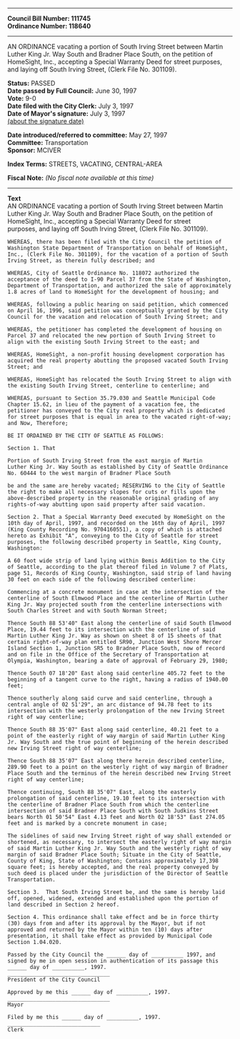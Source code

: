 * * * * *  
  
**Council Bill Number: [](#h0)[](#h2)111745**   
**Ordinance Number: 118640**  
  
* * * * *  
  
AN ORDINANCE vacating a portion of South Irving Street between Martin Luther King Jr. Way South and Bradner Place South, on the petition of HomeSight, Inc., accepting a Special Warranty Deed for street purposes, and laying off South Irving Street, (Clerk File No. 301109).  
  
**Status:** PASSED   
**Date passed by Full Council:** June 30, 1997   
**Vote:** 9-0   
**Date filed with the City Clerk:** July 3, 1997   
**Date of Mayor's signature:** July 3, 1997   
[(about the signature date)](/~public/approvaldate.htm)   
  
  
**Date introduced/referred to committee:** May 27, 1997   
**Committee:** Transportation   
**Sponsor:** MCIVER   
  
**Index Terms:** STREETS, VACATING, CENTRAL-AREA  
  
**Fiscal Note:** *(No fiscal note available at this time)*  
  
* * * * *  
  
**Text**  
    AN ORDINANCE vacating a portion of South Irving Street between Martin  
    Luther King Jr. Way South and Bradner Place South, on the petition of  
    HomeSight, Inc., accepting a Special Warranty Deed for street  
    purposes, and laying off South Irving Street, (Clerk File No. 301109).  
  
    WHEREAS, there has been filed with the City Council the petition of  
    Washington State Department of Transportation on behalf of HomeSight,  
    Inc., (Clerk File No. 301109), for the vacation of a portion of South  
    Irving Street, as therein fully described; and  
  
    WHEREAS, City of Seattle Ordinance No. 118072 authorized the  
    acceptance of the deed to I-90 Parcel 37 from the State of Washington,  
    Department of Transportation, and authorized the sale of approximately  
    1.8 acres of land to HomeSight for the development of housing; and  
  
    WHEREAS, following a public hearing on said petition, which commenced  
    on April 16, 1996, said petition was conceptually granted by the City  
    Council for the vacation and relocation of South Irving Street; and  
  
    WHEREAS, the petitioner has completed the development of housing on  
    Parcel 37 and relocated the new portion of South Irving Street to  
    align with the existing South Irving Street to the east; and  
  
    WHEREAS, HomeSight, a non-profit housing development corporation has  
    acquired the real property abutting the proposed vacated South Irving  
    Street; and  
  
    WHEREAS, HomeSight has relocated the South Irving Street to align with  
    the existing South Irving Street, centerline to centerline; and  
  
    WHEREAS, pursuant to Section 35.79.030 and Seattle Municipal Code  
    Chapter 15.62, in lieu of the payment of a vacation fee, the  
    petitioner has conveyed to the City real property which is dedicated  
    for street purposes that is equal in area to the vacated right-of-way;  
    and Now, Therefore;  
  
    BE IT ORDAINED BY THE CITY OF SEATTLE AS FOLLOWS:  
  
    Section 1. That  
  
    Portion of South Irving Street from the east margin of Martin  
    Luther King Jr. Way South as established by City of Seattle Ordinance  
    No. 60444 to the west margin of Bradner Place South  
  
    be and the same are hereby vacated; RESERVING to the City of Seattle  
    the right to make all necessary slopes for cuts or fills upon the  
    above-described property in the reasonable original grading of any  
    rights-of-way abutting upon said property after said vacation.  
  
    Section 2. That a Special Warranty Deed executed by HomeSight on the  
    10th day of April, 1997, and recorded on the 16th day of April, 1997  
    (King County Recording No. 9704160551), a copy of which is attached  
    hereto as Exhibit "A", conveying to the City of Seattle for street  
    purposes, the following described property in Seattle, King County,  
    Washington:  
  
    A 60 foot wide strip of land lying within Bemis Addition to the City  
    of Seattle, according to the plat thereof filed in Volume 7 of Plats,  
    page 51, Records of King County, Washington, said strip of land having  
    30 feet on each side of the following described centerline:  
  
    Commencing at a concrete monument in case at the intersection of the  
    centerline of South Elmwood Place and the centerline of Martin Luther  
    King Jr. Way projected south from the centerline intersections with  
    South Charles Street and with South Norman Street;  
  
    Thence South 88 53'40" East along the centerline of said South Elmwood  
    Place, 19.44 feet to its intersection with the centerline of said  
    Martin Luther King Jr. Way as shown on sheet 8 of 15 sheets of that  
    certain right-of-way plan entitled SR90, Junction West Shore Mercer  
    Island Section 1, Junction SR5 to Bradner Place South, now of record  
    and on file in the Office of the Secretary of Transportation at  
    Olympia, Washington, bearing a date of approval of February 29, 1980;  
  
    Thence South 07 18'20" East along said centerline 405.72 feet to the  
    beginning of a tangent curve to the right, having a radius of 1940.00  
    feet;  
  
    Thence southerly along said curve and said centerline, through a  
    central angle of 02 51'29", an arc distance of 94.78 feet to its  
    intersection with the westerly prolongation of the new Irving Street  
    right of way centerline;  
  
    Thence South 88 35'07" East along said centerline, 40.21 feet to a  
    point of the easterly right of way margin of said Martin Luther King  
    Jr. Way South and the true point of beginning of the herein described  
    new Irving Street right of way centerline;  
  
    Thence South 88 35'07" East along there herein described centerline,  
    289.90 feet to a point on the westerly right of way margin of Bradner  
    Place South and the terminus of the herein described new Irving Street  
    right of way centerline;  
  
    Thence continuing, South 88 35'07" East, along the easterly  
    prolongation of said centerline, 19.10 feet to its intersection with  
    the centerline of Bradner Place South from which the centerline  
    intersection of said Bradner Place South with South Judkins Street  
    bears North 01 50'54" East 4.13 feet and North 02 18'53" East 274.05  
    feet and is marked by a concrete monument in case;  
  
    The sidelines of said new Irving Street right of way shall extended or  
    shortened, as necessary, to intersect the easterly right of way margin  
    of said Martin Luther King Jr. Way South and the westerly right of way  
    margin of said Bradner Place South; Situate in the City of Seattle,  
    County of King, State of Washington; Contains approximately 17,398  
    square feet; is hereby accepted, and the real property conveyed by  
    such deed is placed under the jurisdiction of the Director of Seattle  
    Transportation.  
  
    Section 3.  That South Irving Street be, and the same is hereby laid  
    off, opened, widened, extended and established upon the portion of  
    land described in Section 2 hereof.  
  
    Section 4. This ordinance shall take effect and be in force thirty  
    (30) days from and after its approval by the Mayor, but if not  
    approved and returned by the Mayor within ten (10) days after  
    presentation, it shall take effect as provided by Municipal Code  
    Section 1.04.020.  
  
    Passed by the City Council the ______ day of __________ 1997, and  
    signed by me in open session in authentication of its passage this  
    ______ day of __________, 1997.  
    ________________________________  
    President of the City Council  
  
    Approved by me this ______ day of __________, 1997.  
    ________________________________  
    Mayor  
  
    Filed by me this ______ day of __________, 1997.  
    _____________________________  
    Clerk  
